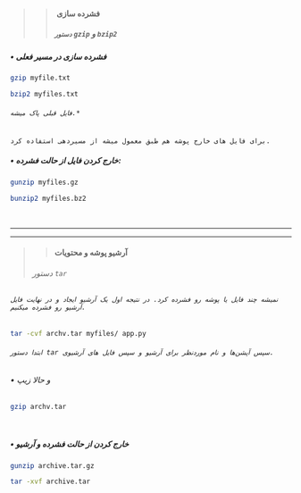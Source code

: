 >>#### ‌ فشرده سازی
>>##### ‌`دستور` `gzip` و `bzip2`

##### • فشرده سازی در مسیر فعلی
```sh
gzip myfile.txt
```
```sh
bzip2 myfiles.txt
```
###### `فایل قبلی پاک میشه.*`
`برای فایل های خارج پوشه هم طبق معمول میشه از مسیردهی استفاده کرد.`
‌
##### • خارج کردن فایل از حالت فشرده:
```sh
gunzip myfiles.gz
```
```sh
bunzip2 myfiles.bz2
```
‌

---
---
>> #### آرشیو پوشه و محتویات
>###### ‌دستور `tar`

###### `نمیشه چند فایل یا پوشه رو فشرده کرد. در نتیجه اول یک آرشیو ایجاد و در نهایت فایل آرشیو رو فشرده میکنیم.`

```bash
tar -cvf archv.tar myfiles/ app.py 
```
 ###### `ابتدا دستور tar سپس آپشن‌ها و نام موردنظر برای آرشیو و سپس فایل های آرشیوی.`
###### • و حالا زیپ
```sh
gzip archv.tar
```
‌
##### • خارج کردن از حالت فشرده و آرشیو
```sh
gunzip archive.tar.gz
```
```sh
tar -xvf archive.tar
```